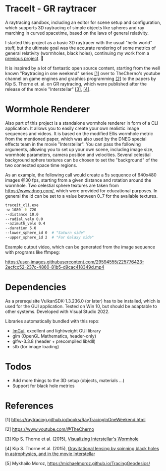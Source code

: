 # TraceIt - GR raytracer

A raytracing sandbox, including an editor for scene setup and configuration, which supports 3D raytracing of simple objects like spheres and ray marching in curved spacetime, based on the laws of general relativity.

I started this project as a basic 3D raytracer with the usual "hello world" stuff, but the ultimate goal was the accurate rendering of some metrics of general relativity (wormholes, black holes), continuing my work from a [previous project]( https://github.com/BjoB/gros). :slightly_smiling_face:

 It is inspired by a lot of fantastic open source content, starting from the well known "Raytracing in one weekend" series [[1]](#1) over to TheCherno's youtube channel on game engines and graphics programming [[2]](#2) to the papers by Kip S. Thorne et. al. on GR raytracing, which were published after the release of the movie "Interstellar" [[3]](#3), [[4]](#4).

# Wormhole Renderer

Also part of this project is a standalone wormhole renderer in form of a CLI application. It allows you to easily create your own realistic image sequences and videos. It is based on the modified Ellis wormhole metric from the mentioned paper, which was also used by the DNEG special effects team in the movie "Interstellar". You can pass the following arguments, allowing you to set up your own scene, including image size, wormhole parameters, camera position and velocities. Several celestial background sphere textures can be chosen to set the "background" of the two connected space time regions.

As an example, the following call would create a 5s sequence of 640x480 images @30 fps, starting from a given distance and rotation around the wormhole.
Two celestial sphere textures are taken from https://www.dneg.com/, which were provided for educational purposes. In general the id can be set to a value between 0..7 for the available textures.

```bash
traceit_cli.exe 
-w 1080 -h 720 
--distance 10.0 
--radial_velo 0.0 
--azimuth_velo 0.4 
--duration 5.0 
--lower_sphere_id 0  # "Saturn side"
--upper_sphere_id 2  # "Far Galaxy side"
```

Example output video, which can be generated from the image sequence with programs like ffmpeg:

https://user-images.githubusercontent.com/29594555/225776423-2ecfcc52-237c-4860-81b5-d9cac418349d.mp4

# Dependencies

As a prerequisite VulkanSDK-1.3.236.0 (or later) has to be installed, which is used for the GUI application.
Tested on Win 10, but should be adaptable to other systems. Developed with Visual Studio 2022.

Libraries automatically bundled with this repo:

- [ImGui](https://github.com/ocornut/imgui), excellent and  lightweight GUI library
- glm (OpenGL Mathematics, header-only)
- glfw-3.3.8 (header + precompiled lib/dll)
- stb (for image loading)

# Todos

- Add more things to the 3D setup (objects, materials ...)
- Support for black hole metrics

# References

<a id="1">[1]</a> https://raytracing.github.io/books/RayTracingInOneWeekend.html

<a id="2">[2]</a> https://www.youtube.com/@TheCherno

<a id="3">[3]</a> Kip S. Thorne et al. (2015), [Visualizing Interstellar's Wormhole](https://arxiv.org/abs/1502.03809)

<a id="4">[4]</a> Kip S. Thorne et al. (2015), [Gravitational lensing by spinning black holes in astrophysics, and in the movie Interstellar](https://arxiv.org/abs/1502.03808)

<a id="4">[5]</a> Mykhailo Moroz, https://michaelmoroz.github.io/TracingGeodesics/
